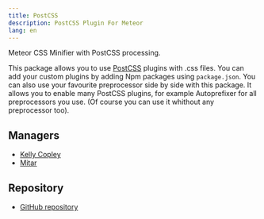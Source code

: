 ```yaml
---
title: PostCSS
description: PostCSS Plugin For Meteor
lang: en
---
```


Meteor CSS Minifier with PostCSS processing.

This package allows you to use [PostCSS](https://github.com/postcss/postcss) plugins with .css files. You can add your custom plugins by adding Npm packages using `package.json`. You can also use your favourite preprocessor side by side with this package. It allows you to enable many PostCSS plugins, for example Autoprefixer for all preprocessors you use. (Of course you can use it whithout any preprocessor too).

## Managers
* [Kelly Copley](https://github.com/sponsors/copleykj/)
* [Mitar](https://github.com/sponsors/mitar)

## Repository
* [GitHub repository](https://github.com/Meteor-Community-Packages/meteor-postcss)
